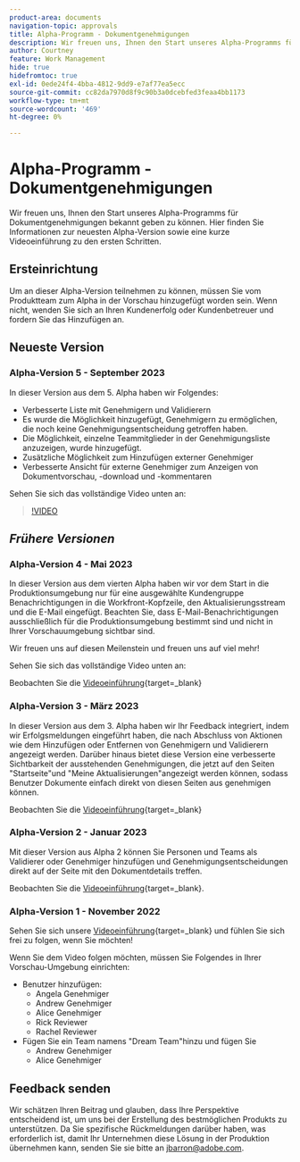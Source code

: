 ```yaml
---
product-area: documents
navigation-topic: approvals
title: Alpha-Programm - Dokumentgenehmigungen
description: Wir freuen uns, Ihnen den Start unseres Alpha-Programms für Dokumentgenehmigungen bekannt geben zu können. Hier finden Sie Informationen zur neuesten Alpha-Version sowie eine kurze Videoeinführung zu den ersten Schritten.
author: Courtney
feature: Work Management
hide: true
hidefromtoc: true
exl-id: 0ede24f4-4bba-4812-9dd9-e7af77ea5ecc
source-git-commit: cc82da7970d8f9c90b3a0dcebfed3feaa4bb1173
workflow-type: tm+mt
source-wordcount: '469'
ht-degree: 0%

---
```


# Alpha-Programm - Dokumentgenehmigungen

Wir freuen uns, Ihnen den Start unseres Alpha-Programms für Dokumentgenehmigungen bekannt geben zu können. Hier finden Sie Informationen zur neuesten Alpha-Version sowie eine kurze Videoeinführung zu den ersten Schritten.

## Ersteinrichtung

Um an dieser Alpha-Version teilnehmen zu können, müssen Sie vom Produktteam zum Alpha in der Vorschau hinzugefügt worden sein. Wenn nicht, wenden Sie sich an Ihren Kundenerfolg oder Kundenbetreuer und fordern Sie das Hinzufügen an.

## Neueste Version

### Alpha-Version 5 - September 2023

In dieser Version aus dem 5. Alpha haben wir Folgendes:

* Verbesserte Liste mit Genehmigern und Validierern
* Es wurde die Möglichkeit hinzugefügt, Genehmigern zu ermöglichen, die noch keine Genehmigungsentscheidung getroffen haben.
* Die Möglichkeit, einzelne Teammitglieder in der Genehmigungsliste anzuzeigen, wurde hinzugefügt.
* Zusätzliche Möglichkeit zum Hinzufügen externer Genehmiger
* Verbesserte Ansicht für externe Genehmiger zum Anzeigen von Dokumentvorschau, -download und -kommentaren

Sehen Sie sich das vollständige Video unten an:

>[!VIDEO](https://video.tv.adobe.com/v/3424613/)

## _Frühere Versionen_

### Alpha-Version 4 - Mai 2023

In dieser Version aus dem vierten Alpha haben wir vor dem Start in die Produktionsumgebung nur für eine ausgewählte Kundengruppe Benachrichtigungen in die Workfront-Kopfzeile, den Aktualisierungsstream und die E-Mail eingefügt. Beachten Sie, dass E-Mail-Benachrichtigungen ausschließlich für die Produktionsumgebung bestimmt sind und nicht in Ihrer Vorschauumgebung sichtbar sind. <!--If you're interested in having this release implemented in your production environment on June 14th, please reach out to me directly at jbarron@adobe.com.-->

Wir freuen uns auf diesen Meilenstein und freuen uns auf viel mehr!

Sehen Sie sich das vollständige Video unten an:

Beobachten Sie die [Videoeinführung](https://video.tv.adobe.com/v/3420094/){target=_blank}

### Alpha-Version 3 - März 2023

In dieser Version aus dem 3. Alpha haben wir Ihr Feedback integriert, indem wir Erfolgsmeldungen eingeführt haben, die nach Abschluss von Aktionen wie dem Hinzufügen oder Entfernen von Genehmigern und Validierern angezeigt werden. Darüber hinaus bietet diese Version eine verbesserte Sichtbarkeit der ausstehenden Genehmigungen, die jetzt auf den Seiten &quot;Startseite&quot;und &quot;Meine Aktualisierungen&quot;angezeigt werden können, sodass Benutzer Dokumente einfach direkt von diesen Seiten aus genehmigen können.

Beobachten Sie die [Videoeinführung](https://video.tv.adobe.com/v/3417854/){target=_blank}

### Alpha-Version 2 - Januar 2023

Mit dieser Version aus Alpha 2 können Sie Personen und Teams als Validierer oder Genehmiger hinzufügen und Genehmigungsentscheidungen direkt auf der Seite mit den Dokumentdetails treffen.

Beobachten Sie die [Videoeinführung](https://video.tv.adobe.com/v/3413941){target=_blank}.

### Alpha-Version 1 - November 2022

Sehen Sie sich unsere [Videoeinführung](https://video.tv.adobe.com/v/3412837){target=_blank} und fühlen Sie sich frei zu folgen, wenn Sie möchten!

Wenn Sie dem Video folgen möchten, müssen Sie Folgendes in Ihrer Vorschau-Umgebung einrichten:

* Benutzer hinzufügen:
   * Angela Genehmiger
   * Andrew Genehmiger
   * Alice Genehmiger
   * Rick Reviewer
   * Rachel Reviewer
* Fügen Sie ein Team namens &quot;Dream Team&quot;hinzu und fügen Sie
   * Andrew Genehmiger
   * Alice Genehmiger

## Feedback senden

Wir schätzen Ihren Beitrag und glauben, dass Ihre Perspektive entscheidend ist, um uns bei der Erstellung des bestmöglichen Produkts zu unterstützen. Da Sie spezifische Rückmeldungen darüber haben, was erforderlich ist, damit Ihr Unternehmen diese Lösung in der Produktion übernehmen kann, senden Sie sie bitte an [jbarron@adobe.com](mailto:jbarron@adobe.com).
